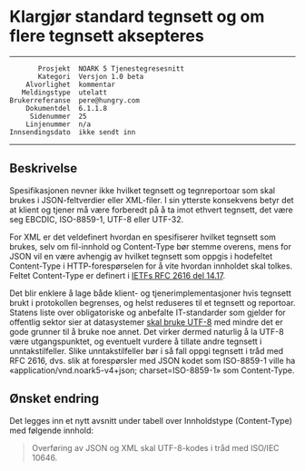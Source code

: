 Klargjør standard tegnsett og om flere tegnsett aksepteres
==========================================================

 ------------------  ---------------------------------
           Prosjekt  NOARK 5 Tjenestegresesnitt
           Kategori  Versjon 1.0 beta
        Alvorlighet  kommentar
       Meldingstype  utelatt
    Brukerreferanse  pere@hungry.com
        Dokumentdel  6.1.1.8
         Sidenummer  25
        Linjenummer  n/a
    Innsendingsdato  ikke sendt inn
 ------------------  ---------------------------------

Beskrivelse
-----------

Spesifikasjonen nevner ikke hvilket tegnsett og tegnreportoar som skal
brukes i JSON-feltverdier eller XML-filer.  I sin ytterste konsekvens
betyr det at klient og tjener må være forberedt på å ta imot ethvert
tegnsett, det være seg EBCDIC, ISO-8859-1, UTF-8 eller UTF-32.

For XML er det veldefinert hvordan en spesifiserer hvilket tegnsett
som brukes, selv om fil-innhold og Content-Type bør stemme overens,
mens for JSON vil en være avhengig av hvilket tegnsett som oppgis i
hodefeltet Content-Type i HTTP-forespørselen for å vite hvordan
innholdet skal tolkes.  Feltet Content-Type er definert i [IETFs RFC
2616 del 14.17](https://tools.ietf.org/html/rfc2616#page-124).

Det blir enklere å lage både klient- og tjenerimplementasjoner hvis
tegnsett brukt i protokollen begrenses, og helst reduseres til et
tegnsett og reportoar.  Statens liste over obligatoriske og anbefalte
IT-standarder som gjelder for offentlig sektor sier at datasystemer
[skal bruke UTF-8](https://www.difi.no/artikkel/2015/10/tegnsett) med
mindre det er gode grunner til å bruke noe annet.  Det virker dermed
naturlig å la UTF-8 være utgangspunktet, og eventuelt vurdere å
tillate andre tegnsett i unntakstilfeller.  Slike unntakstilfeller bør
i så fall oppgi tegnsett i tråd med RFC 2616, dvs. slik at
forespørsler med JSON kodet som ISO-8859-1 ville ha
«application/vnd.noark5-v4+json; charset=ISO-8859-1» som Content-Type.

Ønsket endring
--------------

Det legges inn et nytt avsnitt under tabell over Innholdstype
(Content-Type) med følgende innhold:

> Overføring av JSON og XML skal UTF-8-kodes i tråd med ISO/IEC
> 10646.
